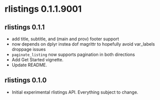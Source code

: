 # rlistings 0.1.1.9001

## rlistings 0.1.1
 * add title, subtitle, and (main and prov) footer support
 * now depends on dplyr instea dof magrittr to hopefully avoid var_labels droppage issues
 * `paginate_listing` now supports pagination in both directions
 * Add Get Started vignette.
 * Update README.


## rlistings 0.1.0
 * Initial experimental rlistings API. Everything subject to change.
